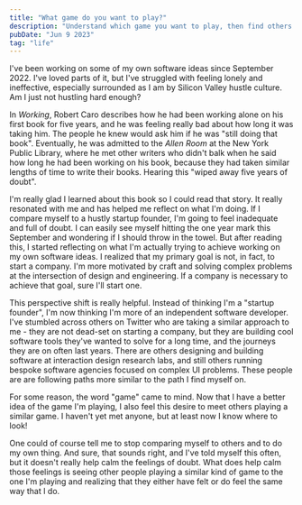 ```yaml
---
title: "What game do you want to play?"
description: "Understand which game you want to play, then find others playing that game"
pubDate: "Jun 9 2023"
tag: "life"
---
```


I've been working on some of my own software ideas since September 2022. I've loved parts of it, but I've struggled with feeling lonely and ineffective, especially surrounded as I am by Silicon Valley hustle culture. Am I just not hustling hard enough?

In _Working_, Robert Caro describes how he had been working alone on his first book for five years, and he was feeling really bad about how long it was taking him. The people he knew would ask him if he was "still doing that book". Eventually, he was admitted to the _Allen Room_ at the New York Public Library, where he met other writers who didn't balk when he said how long he had been working on his book, because they had taken similar lengths of time to write their books. Hearing this "wiped away five years of doubt".

I'm really glad I learned about this book so I could read that story. It really resonated with me and has helped me reflect on what I'm doing. If I compare myself to a hustly startup founder, I'm going to feel inadequate and full of doubt. I can easily see myself hitting the one year mark this September and wondering if I should throw in the towel. But after reading this, I started reflecting on what I'm actually trying to achieve working on my own software ideas. I realized that my primary goal is not, in fact, to start a company. I'm more motivated by craft and solving complex problems at the intersection of design and engineering. If a company is necessary to achieve that goal, sure I'll start one.

This perspective shift is really helpful. Instead of thinking I'm a "startup founder", I'm now thinking I'm more of an independent software developer. I've stumbled across others on Twitter who are taking a similar approach to me - they are not dead-set on starting a company, but they are building cool software tools they've wanted to solve for a long time, and the journeys they are on often last years. There are others designing and building software at interaction design research labs, and still others running bespoke software agencies focused on complex UI problems. These people are are following paths more similar to the path I find myself on.

For some reason, the word "game" came to mind. Now that I have a better idea of the game I'm playing, I also feel this desire to meet others playing a similar game. I haven't yet met anyone, but at least now I know where to look!

One could of course tell me to stop comparing myself to others and to do my own thing. And sure, that sounds right, and I've told myself this often, but it doesn't really help calm the feelings of doubt. What does help calm those feelings is seeing other people playing a similar kind of game to the one I'm playing and realizing that they either have felt or do feel the same way that I do.
